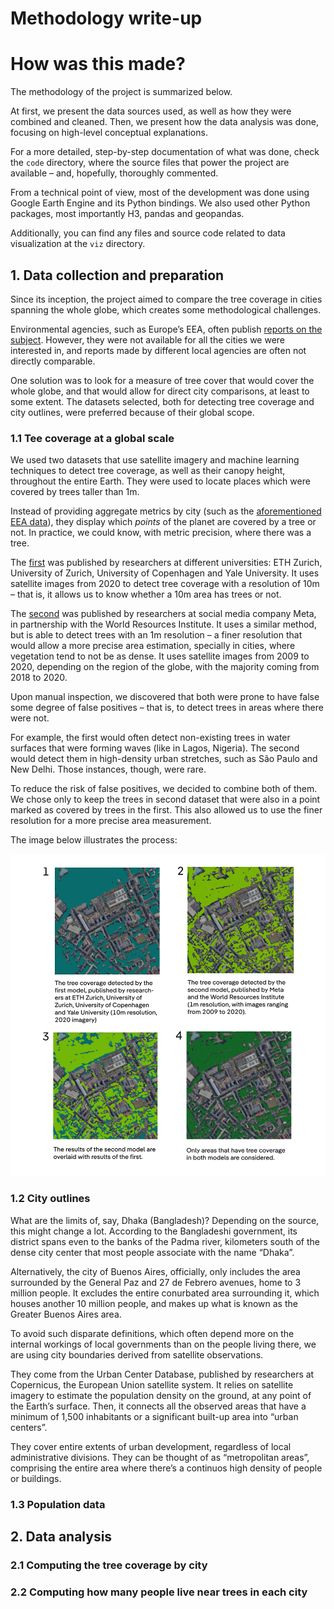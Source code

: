 # Methodology write-up

# How was this made?

The methodology of the project is summarized below. 

At first, we present the data sources used, as well as how they were combined and cleaned. Then, we present how the data analysis was done, focusing on high-level conceptual explanations. 

For a more detailed, step-by-step documentation of what was done, check the `code` directory, where the source files that power the project are available – and, hopefully, thoroughly commented.

From a technical point of view, most of the development was done using Google Earth Engine and its Python bindings. We also used other Python packages, most importantly H3, pandas and geopandas.

Additionally, you can find any files and source code related to data visualization at the `viz` directory.

## 1. Data collection and preparation

Since its inception, the project aimed to compare the tree coverage in cities spanning the whole globe, which creates some methodological challenges. 

Environmental agencies, such as Europe’s EEA, often publish [reports on the subject](https://www.eea.europa.eu/data-and-maps/dashboards/urban-tree-cover). However, they were not available for all the cities we were interested in, and reports made by different local agencies are often not directly comparable.

One solution was to look for a measure of tree cover that would cover the whole globe, and that would allow for direct city comparisons, at least to some extent. The datasets selected, both for detecting tree coverage and city outlines, were preferred because of their global scope.

### 1.1 Tee coverage at a global scale

We used two datasets that use satellite imagery and machine learning techniques to detect tree coverage, as well as their canopy height, throughout the entire Earth. They were used to locate places which were covered by trees taller than 1m.

Instead of providing aggregate metrics by city (such as the [aforementioned EEA data](https://www.eea.europa.eu/data-and-maps/dashboards/urban-tree-cover)), they display which *points* of the planet are covered by a tree or not. In practice, we could know, with metric precision, where there was a tree.

The [first](https://langnico.github.io/globalcanopyheight/) was published by researchers at different universities: ETH Zurich, University of Zurich, University of Copenhagen and Yale University. It uses satellite images from 2020 to detect tree coverage with a resolution of 10m – that is, it allows us to know whether a 10m area has trees or not.

The [second](https://sustainability.atmeta.com/blog/2024/04/22/using-artificial-intelligence-to-map-the-earths-forests/) was published by researchers at social media company Meta, in partnership with the World Resources Institute. It uses a similar method, but is able to detect trees with an 1m resolution – a finer resolution that would allow a more precise area estimation, specially in cities, where vegetation tend to not be as dense. It uses satellite images from 2009 to 2020, depending on the region of the globe, with the majority coming from 2018 to 2020.

Upon manual inspection, we discovered that both were prone to have false some degree of false positives – that is, to detect trees in areas where there were not. 

For example, the first would often detect non-existing trees in water surfaces that were forming waves (like in Lagos, Nigeria). The second would detect them in high-density urban stretches, such as São Paulo and New Delhi. Those instances, though, were rare.

To reduce the risk of false positives, we decided to combine both of them. We chose only to keep the trees in second dataset that were also in a point marked as covered by trees in the first. This also allowed us to use the finer resolution for a more precise area measurement.

The image below illustrates the process:

![tree-cover.png](./readme-images/tree-cover.png)

### 1.2 City outlines

What are the limits of, say, Dhaka (Bangladesh)? Depending on the source, this might change a lot. According to the Bangladeshi government, its district spans even to the banks of the Padma river, kilometers south of the dense city center that most people associate with the name “Dhaka”.

Alternatively, the city of Buenos Aires, officially, only includes the area surrounded by the General Paz and 27 de Febrero avenues, home to 3 million people. It excludes the entire conurbated area surrounding it, which houses another 10 million people, and makes up what is known as the Greater Buenos Aires area.

To avoid such disparate definitions, which often depend more on the internal workings of local governments than on the people living there, we are using city boundaries derived from satellite observations.

They come from the Urban Center Database, published by researchers at Copernicus, the European Union satellite system. It relies on satellite imagery to estimate the population density on the ground, at any point of the Earth’s surface. Then, it connects all the observed areas that have a minimum of 1,500 inhabitants or a significant built-up area into “urban centers”. 

They cover entire extents of urban development, regardless of local administrative divisions. They can be thought of as “metropolitan areas”,  comprising the entire area where there’s a continuos high density of people or buildings.

### 1.3 Population data

## 2. Data analysis

### 2.1 Computing the tree coverage by city

### 2.2 Computing how many people live near trees in each city

